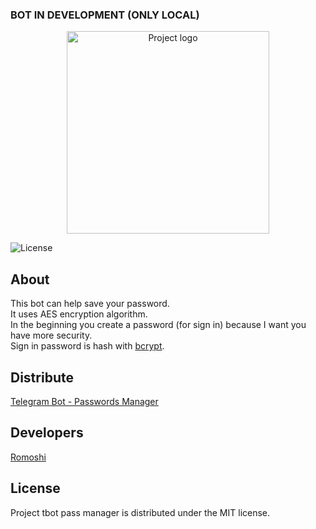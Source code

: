 ### BOT IN DEVELOPMENT (ONLY LOCAL)
<p align="center">
      <img src="https://i.ibb.co/52QPfDY/padlock.png" alt="Project logo" width="324">
</p>

<p align="left">
   <img src="https://img.shields.io/badge/License-MIT-green" alt="License">
</p>

## About

This bot can help save your password. 
<br>It uses AES encryption algorithm.
<br>In the beginning you create a password (for sign in) because I want you have more security.
<br>Sign in password is hash with [bcrypt](https://github.com/patrickfav/bcrypt).

## Distribute

[Telegram Bot - Passwords Manager](https://t.me/pass_manager_tlgbot)


## Developers

[Romoshi](https://github.com/Romoshi)

## License

Project tbot pass manager is distributed under the MIT license.
